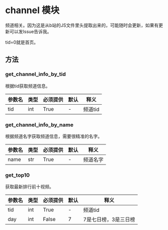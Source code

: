 # channel 模块

频道相关。因为这是从b站的JS文件里头提取出来的，可能随时会更新，如果有更新可以发Issue告诉我。

tid=0就是首页。

## 方法

### get_channel_info_by_tid

根据tid获取频道信息。

| 参数名 | 类型 | 必须提供 | 默认 | 释义    |
| ------ | ---- | -------- | ---- | ------- |
| tid    | int  | True     | -    | 频道tid |

### get_channel_info_by_name

根据频道名字获取频道信息，需要很精准的名字。

| 参数名 | 类型 | 必须提供 | 默认 | 释义     |
| ------ | ---- | -------- | ---- | -------- |
| name   | str  | True     | -    | 频道名字 |

### get_top10

获取最新排行前十视频。

| 参数名 | 类型 | 必须提供 | 默认 | 释义                 |
| ------ | ---- | -------- | ---- | -------------------- |
| tid    | int  | True     | -    | 频道tid              |
| day    | int  | False    | 7    | 7是七日榜，3是三日榜 |